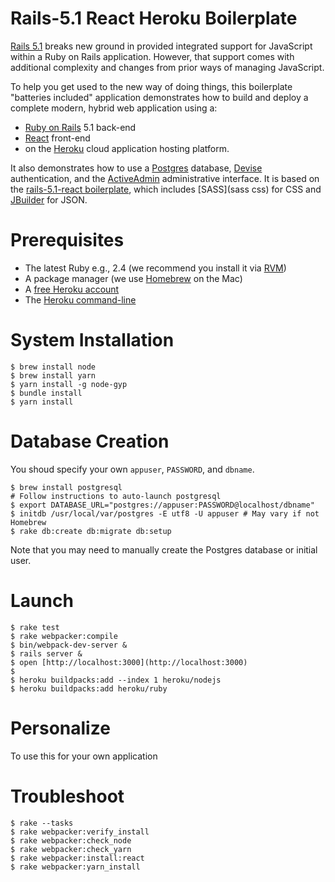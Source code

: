 # Rails-5.1 React Heroku Boilerplate

[Rails 5.1](https://medium.com/@hpux/rails-5-1-loves-javascript-a1d84d5318b) breaks new ground in provided integrated support for JavaScript within a Ruby on Rails application.  However, that support comes with additional complexity and changes from prior ways of managing JavaScript.


To help you get used to the new way of doing things, this boilerplate "batteries included" application demonstrates how to build and deploy a complete modern, hybrid web application using a:
* [Ruby on Rails](http://edgeguides.rubyonrails.org/5_1_release_notes.html) 5.1 back-end
* [React](https://facebook.github.io/react/) front-end
* on the [Heroku](https://www.heroku.com/home) cloud application hosting platform.

It also demonstrates how to use a [Postgres](http://exponential.io/blog/2015/02/21/install-postgresql-on-mac-os-x-via-brew/) database, [Devise](https://github.com/plataformatec/devise) authentication, and the [ActiveAdmin](https://activeadmin.info) administrative interface. It is based on the [rails-5.1-react boilerplate](https://github.com/GiancarlosIO/rails5.1-react-boilerplate), which includes [SASS](sass css) for CSS and [JBuilder](https://github.com/rails/jbuilder) for JSON.

# Prerequisites

* The latest Ruby e.g., 2.4 (we recommend you install it via [RVM](https://rvm.io))
* A package manager (we use [Homebrew](https://brew.sh) on the Mac)
* A [free Heroku account](https://signup.heroku.com)
* The [Heroku command-line](https://devcenter.heroku.com/articles/heroku-cli)

# System Installation

```
$ brew install node
$ brew install yarn
$ yarn install -g node-gyp
$ bundle install
$ yarn install
```
# Database Creation

You shoud specify your own `appuser`, `PASSWORD`, and `dbname`.

```
$ brew install postgresql
# Follow instructions to auto-launch postgresql
$ export DATABASE_URL="postgres://appuser:PASSWORD@localhost/dbname"
$ initdb /usr/local/var/postgres -E utf8 -U appuser # May vary if not Homebrew
$ rake db:create db:migrate db:setup
```
Note that you may need to manually create the Postgres database or initial user.

# Launch
```
$ rake test
$ rake webpacker:compile
$ bin/webpack-dev-server &
$ rails server &
$ open [http://localhost:3000](http://localhost:3000)
$
$ heroku buildpacks:add --index 1 heroku/nodejs
$ heroku buildpacks:add heroku/ruby
```
# Personalize

To use this for your own application

# Troubleshoot
```
$ rake --tasks
$ rake webpacker:verify_install
$ rake webpacker:check_node
$ rake webpacker:check_yarn
$ rake webpacker:install:react
$ rake webpacker:yarn_install
```
